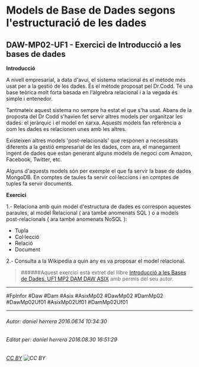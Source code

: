 # Models de Base de Dades segons l'estructuració de les dades
## DAW-MP02-UF1 - Exercici de Introducció a les bases de dades
**Introducció**

A nivell empresarial, a data d'avui, el sistema relacional és el mètode més usat per a la gestió de les dades. És el mètode proposat pel Dr.Codd. Té una base teòrica molt forta basada en l'àlgrebra relacional i a la vegada és simple i entenedor.

Tantmateix aquest sistema no sempre ha estat el que s'ha usat. Abans de la proposta del Dr Codd s'havien fet servir altres models per organitzar les dades: el jeràrquic i el model en xarxa. Aquests models fan referència a com les dades es relacionen unes amb les altres.

Existeixen altres models 'post-relacionals' que responen a necessitats diferents a la gestió empresarial de les dades, com ara, el manegament ingent de dades que estan generant alguns models de negoci com Amazon, Facebook, Twitter, etc.

Alguns d'aquests models són per exemple el que fa servir la base de dades MongoDB. En comptes de taules fa servir col·leccions i en comptes de tuples fa servir documents.

**Exercici**

1.- Relaciona amb quin model d'estructura de dades es correspon aquestes paraules, al model Relacional ( ara també anomenats SQL ) o a models post-relacionals ( ara també anomenats NoSQL ):

* Tupla
* Col·lecció
* Relació
* Document

2.- Consulta a la Wikipedia a quin any es va proposar el model relacional. 


>
>######Aquest exercici està extret del llibre [Introducció a les Bases de Dades. UF1 MP2 DAM DAW ASIX](https://www.amazon.es/Introducci%C3%B3-Bases-Dades-asix-MP02-UF1/dp/153735096X) amb permís del seu autor.
>

---

#FpInfor #Daw #Dam #Asix #AsixMp02 #DawMp02 #DamMp02 #DawMp02Uf01 #AsixMp02Uf01 #DamMp02Uf01

---

###### Autor: daniel herrera 2016.06.14 10:34:30
###### Editat per: daniel herrera 2016.08.30 16:51:29
###### [CC BY](https://creativecommons.org/licenses/by/4.0/) ![CC BY](https://licensebuttons.net/l/by/3.0/80x15.png)

